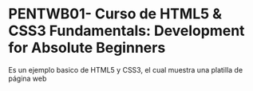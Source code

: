 # PENTWB01- Curso de HTML5 & CSS3 Fundamentals: Development for Absolute Beginners

Es un ejemplo basico de HTML5 y CSS3, el cual muestra una platilla de página web

